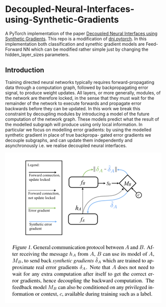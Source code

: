 # Decoupled-Neural-Interfaces-using-Synthetic-Gradients

A PyTorch implementation of the paper [Decoupled Neural Interfaces using Synthetic Gradients](https://arxiv.org/abs/1608.05343). 
This repo is a modification of [dni.pytorch](https://github.com/andrewliao11/dni.pytorch0). In this implementation both classification and 
synethic gradient models are Feed-Forward NN which can be modified rather simple just by changing the hidden_layer_sizes parameters. 

## Introduction 

Training directed neural networks typically requires forward-propagating data through a computation graph, followed by backpropagating error signal, to produce weight updates. All layers, or more generally, modules, of the network are therefore locked, in the sense that they must wait for the remainder of the network to execute forwards and propagate error backwards before they can be updated. In this work we break this constraint by decoupling modules by introducing a model of the future computation of the network graph. These models predict what the result of the modelled subgraph will produce using only local information. In particular we focus on modelling error gradients: by using the modelled synthetic gradient in place of true backpropa- gated error gradients we decouple subgraphs, and can update them independently and asynchronously i.e. we realise decoupled neural interfaces. 

![](https://github.com/PanPapag/Decoupled-Neural-Interfaces-using-Synthetic-Gradients/blob/main/misc/dni.png)
